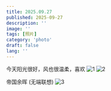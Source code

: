 ```yaml
---
title: 2025.09.27
published: 2025-09-27
description: ''
image: ''
tags: [照片]
category: 'photo'
draft: false 
lang: ''
---
```


今天阳光很好，风也很温柔，喜欢
![1](https://pub-c3306c5d138f4828a035b38ec399091a.r2.dev/photo/images/IMG_20250927_01.jpg)
![2](https://pub-c3306c5d138f4828a035b38ec399091a.r2.dev/photo/images/IMG_20250927_02.jpg)


帝国余晖 (无端联想)
![3](https://pub-c3306c5d138f4828a035b38ec399091a.r2.dev/photo/images/IMG_20250927_03.jpg)